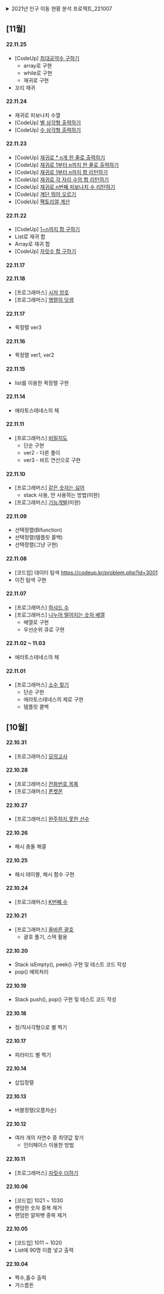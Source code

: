 <br></br>
<details><summary> 2021년 인구 이동 현황 분석 프로젝트_221007 </summary>

### 데이터 출처

---
![image](https://user-images.githubusercontent.com/110657129/194503656-71e2d4b9-496d-4d18-95e2-4ef78d015a93.png)
- [MDIS](https://mdis.kostat.go.kr/index.do) 공공 데이터
- 데이터 총 6209323개
---
### 행정구역 코드
<p><img src="https://user-images.githubusercontent.com/110657129/194503822-5316712b-af99-4cdd-a4fd-ca505791fecb.png" width="150" height="300">

---

### PopulationStatistics

---
- 메서드 설명
  <br></br>
  - parse() : 전입, 전출코드 한 줄 단위로 파싱
  <br></br>
  - readByFile() : 파일 단위로 파싱
  <br></br>
  - createAFile() : 파일 생성
  <br></br>
  - write() : 파일에 저장
  <br></br>
  - fromToString() : PopulationMove -> String 타입 변환
  <br></br>
  - getMoveCntMap() : 히트맵 생성
  <br></br>
- "from_to.txt" : 전입, 전출 코드 저장 파일
  <br></br>
- "sido_cnt.txt" : 전입, 전출과 그 횟수 저장 파일
  <br></br>
- "for_heatmap.txt" : 히트맵 그리기 위한 파일

```java
public class PopulationStatistics {

    // 전입, 전출코드 parsing - 한 줄 단위
    public PopulationMove parse(String data) {

        String[] cityArr = data.split(",");
        int fromCity = Integer.parseInt(cityArr[6]); //전출
        int toCity = Integer.parseInt(cityArr[0]);   //전입

        return new PopulationMove(fromCity, toCity);
    }

    // 전입, 전출코드 parsing - 파일 단위
    public List<PopulationMove> readByFile(String filename) throws IOException {

        BufferedReader reader = new BufferedReader(
                new FileReader(filename)
        );
        List<PopulationMove> pml = new ArrayList<>();

        String str = "";
        while ((str = reader.readLine()) != null) {
            PopulationMove pm = parse(str);
            pml.add(pm);
        }
        reader.close();
        return pml;
    }

    // 파일 생성
    public void createAFile(String filename) {
        File file = new File(filename);
        try {
            file.createNewFile();
        } catch (IOException e) {
            throw new RuntimeException(e);
        }
    }

    // 파일에 저장
    public void write(List<String> strs, String filename) {

        File file = new File(filename);
        try {
            BufferedWriter writer = new BufferedWriter(new FileWriter(file));
            for (String str : strs) {
                writer.write(str);
            }
            writer.close();  // close()를 해야 저장된다.
        } catch(IOException e) {
            e.printStackTrace();
        }
    }

    // PopulationMove 타입 -> String 타입 변환
    public String fromToString(PopulationMove populationMove) {
        return populationMove.getFromSido() + "," + populationMove.getToSido() + "\n";
    }

    public Map<String, Integer> getMoveCntMap(List<PopulationMove> pml) {

        Map<String, Integer> moveCntMap = new HashMap<>();
        for(PopulationMove pm : pml) {
            String key = pm.getFromSido() + "," + pm.getToSido();
            // key가 없다면 생성하면서 1로 초기화
            if(moveCntMap.get(key) == null) {
                moveCntMap.put(key, 1);
            }
            // key가 있다면 갯수 + 1
            moveCntMap.put(key,moveCntMap.getOrDefault(key,0)+1);
        }
        return moveCntMap;
    }

    public static void main(String[] args) throws IOException {

        String address = "C:\\Users\\82104\\Desktop\\교안\\3주차(221007) 2021년 인구 이동 현황\\2021_인구관련연간자료_20221006_35421.csv";
        PopulationStatistics populationStatistics = new PopulationStatistics();
        List<PopulationMove> pml = populationStatistics.readByFile(address);
        Map<String, Integer> map = populationStatistics.getMoveCntMap(pml);

        populationStatistics.createAFile("from_to.txt");

        /**
         * 전입, 전출 코드를 from_to.txt에서 저장하기
         */
        List<String> strings = new ArrayList<>();
        for(PopulationMove pm : pml) {
            System.out.printf("전입:%s, 전출:%s\n", pm.getFromSido(),pm.getToSido());
            String fromTo = populationStatistics.fromToString(pm);
            strings.add(fromTo);
        }
        populationStatistics.write(strings,"./from_to.txt");

        /**
         * (전출,전입) 과 count 수를 sido_cnt.txt에 저장
         */
        String sidoFileName = "sido_cnt.txt";
        List<String> cntResult = new ArrayList<>();
        for(String key : map.keySet()) {
            String s = String.format("[전출->전입] : [%s], 횟수 : %d\n",key,map.get(key));
            cntResult.add(s);
        }
        populationStatistics.write(cntResult,sidoFileName);
        
        /**
         * heatmap 그리기 위한 txt파일 저장
         */
        String heatMapFileName = "for_heatmap.txt";
        List<String> result = new ArrayList<>();
        for(String key : map.keySet()) {
            String[] fromto = key.split(",");
            String s = String.format("[%s, %s, %d],\n", fromto[0],fromto[1], map.get(key));
            result.add(s);
        }
        populationStatistics.write(result,heatMapFileName);
    }
}
```

### PopulationMove

---
- 인구 이동을 위한 entity이다.
```java
public class PopulationMove {
    
    private int fromSido; //전출
    private int toSido; //전입

    // 생성자 추가
    public PopulationMove(int fromSido, int toSido) {
        this.fromSido = fromSido;
        this.toSido = toSido;
    }

    // getter 추가
    public int getFromSido() {
        return fromSido;
    }

    public int getToSido() {
        return toSido;
    }

    public void setFromSido(int fromSido) {
        this.fromSido = fromSido;
    }

    public void setToSido(int toSido) {
        this.toSido = toSido;
    }
}
```

### heatmap 

---
![image](https://user-images.githubusercontent.com/110657129/194545524-a1ab14ea-5802-42b2-baab-9cdc25094bd3.png)





</details>

## [11월]
#### 22.11.25
- [CodeUp] [최대공약수 구하기](https://codeup.kr/problem.php?id=2623)
  - array로 구현
  - while로 구현
  - 재귀로 구현
- 꼬리 재귀
#### 22.11.24
- 재귀로 피보나치 수열
- [CodeUp] [별 삼각형 출력하기](https://codeup.kr/problem.php?id=1859)
- [CodeUp] [수 삼각형 출력하기](https://codeup.kr/problem.php?id=1860)
#### 22.11.23
- [CodeUp] [재귀로 * n개 한 줄로 출력하기](https://codeup.kr/problem.php?id=1851)
- [CodeUp] [재귀로 1부터 n까지 한 줄로 출력하기](https://codeup.kr/problem.php?id=1852)
- [CodeUp] [재귀로 1부터 n까지 합 리턴하기](https://codeup.kr/problem.php?id=1853)
- [CodeUp] [재귀로 각 자리 수의 합 리턴하기](https://codeup.kr/problem.php?id=1854)
- [CodeUp] [재귀로 n번째 피보나치 수 리턴하기](https://codeup.kr/problem.php?id=1855)
- [CodeUp] [계단 뛰어 오르기](https://codeup.kr/problem.php?id=1856)
- [CodeUp] [팩토리얼 계산](https://codeup.kr/problem.php?id=1912)
#### 22.11.22
- [CodeUp] [1~n까지 합 구하기](https://school.programmers.co.kr/learn/courses/30/lessons/12926)
- List로 재귀 합
- Array로 재귀 합
- [CodeUp] [자릿수 합 구하기](https://codeup.kr/problem.php?id=1854&rid=0)
#### 22.11.17
#### 22.11.18
- [프로그래머스] [시저 암호](https://school.programmers.co.kr/learn/courses/30/lessons/12926)
- [프로그래머스] [행렬의 덧셈](https://school.programmers.co.kr/learn/courses/30/lessons/12950)
#### 22.11.17
- 퀵정렬 ver3
#### 22.11.16
- 퀵정렬 ver1, ver2
#### 22.11.15
- list를 이용한 퀵정렬 구현
#### 22.11.14
- 에라토스테네스의 체
#### 22.11.11
- [프로그래머스] [비밀지도](https://school.programmers.co.kr/learn/courses/30/lessons/17681)
  - 단순 구현
  - ver2 - 다른 풀이
  - ver3 - 비트 연산으로 구현
#### 22.11.10
- [프로그래머스] [같은 숫자는 싫어](https://school.programmers.co.kr/learn/courses/30/lessons/12906)
    - stack 사용, 안 사용하는 방법(미완)
- [프로그래머스] [기능개발](https://school.programmers.co.kr/learn/courses/30/lessons/42586)(미완)
#### 22.11.09
- 선택정렬(Bifunction)
- 선택정렬(템플릿 콜백)
- 선택정렬(그냥 구현)
#### 22.11.08
- [코드업] 데이터 탐색 https://codeup.kr/problem.php?id=3001
- 이진 탐색 구현
#### 22.11.07
- [프로그래머스] [하샤드 수](https://school.programmers.co.kr/learn/courses/30/lessons/12947)
- [프로그래머스] [나누어 떨어지는 숫자 배열](https://school.programmers.co.kr/learn/courses/30/lessons/12910)
    - 배열로 구현
    - 우선순위 큐로 구현
#### 22.11.02 ~ 11.03
- 에라토스테네스의 체
#### 22.11.01
  - [프로그래머스] [소수 찾기](https://school.programmers.co.kr/learn/courses/30/lessons/12921)
    - 단순 구현
    - 에라토스테네스의 체로 구현
    - 템플릿 콜백

## [10월]
#### 22.10.31
- [프로그래머스] [모의고사](https://school.programmers.co.kr/learn/courses/30/lessons/42840)
#### 22.10.28
- [프로그래머스] [전화번호 목록](https://school.programmers.co.kr/learn/courses/30/lessons/42577)
- [프로그래머스] [폰켓몬](https://school.programmers.co.kr/learn/courses/30/lessons/1845)
#### 22.10.27
- [프로그래머스] [완주하지 못한 선수](https://school.programmers.co.kr/learn/courses/30/lessons/42576)
#### 22.10.26
- 해시 충돌 해결
#### 22.10.25
- 해시 테이블, 해시 함수 구현
#### 22.10.24
- [프로그래머스] [K번째 수](https://school.programmers.co.kr/learn/courses/30/lessons/42748)
#### 22.10.21
- [프로그래머스] [올바른 괄호](https://school.programmers.co.kr/learn/courses/30/lessons/12909)
  - 괄호 풀기, 스택 활용
#### 22.10.20
- Stack isEmpty(), peek() 구현 및 테스트 코드 작성
- pop() 예외처리
#### 22.10.19
- Stack push(), pop() 구현 및 테스트 코드 작성
#### 22.10.18
- 정/직사각형으로 별 찍기
#### 22.10.17
- 피라미드 별 찍기
#### 22.10.14
- 삽입정렬
#### 22.10.13
- 버블정렬(오름차순)
#### 22.10.12
- 여러 개의 자연수 중 최댓값 찾기
  - 인터페이스 이용한 방법
#### 22.10.11
- [프로그래머스] [자릿수 더하기](https://school.programmers.co.kr/learn/courses/30/lessons/12931)
#### 22.10.06
- [코드업] 1021 ~ 1030
- 랜덤한 숫자 중복 제거
- 랜덤한 알파벳 중복 제거
#### 22.10.05
- [코드업] 1011 ~ 1020
- List에 90명 이름 넣고 출력
#### 22.10.04
- 짝수,홀수 출력
- 거스름돈 






